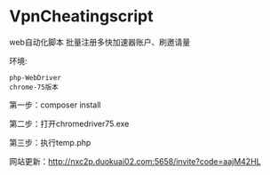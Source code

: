 # VpnCheatingscript
web自动化脚本
批量注册多快加速器账户、刷邀请量

环境:

    php-WebDriver
    chrome-75版本
    


第一步：composer install

第二步：打开chromedriver75.exe

第三步：执行temp.php


网站更新：http://nxc2p.duokuai02.com:5658/invite?code=aajM42HL
